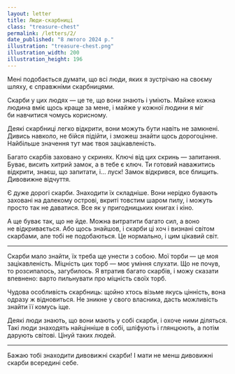 ```yaml
---
layout: letter
title: Люди-скарбниці
class: "treasure-chest"
permalink: /letters/2/
date_published: "8 лютого 2024 р."
illustration: "treasure-chest.png"
illustration_width: 200
illustration_height: 196
---
```


Мені подобається думати, що всі люди, яких я зустрічаю на своєму шляху, є справжніми скарбницями.

Скарби у цих людях — це те, що вони знають і уміють. Майже кожна людина вміє щось краще за мене, і майже у кожної людини я міг би навчитися чомусь корисному.

Деякі скарбниці легко відкрити, вони можуть бути навіть не замкнені. Дивись навколо, не бійся підійти, і зможеш знайти щось дорогоцінне. Найбільше значення тут має твоя зацікавленість.

Багато скарбів заховано у скринях. Ключі від цих скринь — запитання. Буває, висить хитрий замок, а в тебе є ключ. Ти готовий наважитись відкрити, знаєш, що запитати, і... луск! Замок відкрився, все блищить. Дивовижне відчуття.

Є дуже дорогі скарби. Знаходити їх складніше. Вони нерідко бувають заховані на далекому острові, вкриті товстим шаром пилу, і можуть просто так не даватися. Все як у пригодницьких книгах і кіно.

А ще буває так, що не йде. Можна витратити багато сил, а воно не відкривається. Або щось знайшов, і скарби ці хоч і визнані світом скарбами, але тобі не подобаються. Це нормально, і цим цікавий світ.

* * *

Скарби мало знайти, їх треба ще унести з собою. Мої торби — це моя зацікавленість. Міцність цих торб — моє уміння слухати. Що не почув, то розсипалось, загубилось. Я втратив багато скарбів, і можу сказати впевнено: варто пильнувати про міцність своїх торб.

Чудова особливість скарбниць: щойно хтось візьме якусь цінність, вона одразу ж відновиться. Не зникне у свого власника, дасть можливість знайти її комусь іще.

Деякі люди знають, що вони мають у собі скарби, і охоче ними діляться. Такі люди знаходять найцінніше в собі, шліфують і глянцюють, а потім дарують світові. Цінуй таких людей.

* * *

Бажаю тобі знаходити дивовижні скарби! І мати не менш дивовижні скарби всередині себе.
